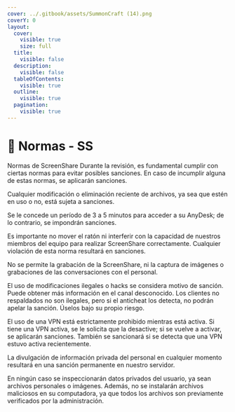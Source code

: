 ```yaml
---
cover: ../.gitbook/assets/SummonCraft (14).png
coverY: 0
layout:
  cover:
    visible: true
    size: full
  title:
    visible: false
  description:
    visible: false
  tableOfContents:
    visible: true
  outline:
    visible: true
  pagination:
    visible: true
---
```


# 📑 Normas - SS

Normas de ScreenShare Durante la revisión, es fundamental cumplir con ciertas normas para evitar posibles sanciones. En caso de incumplir alguna de estas normas, se aplicarán sanciones.

Cualquier modificación o eliminación reciente de archivos, ya sea que estén en uso o no, está sujeta a sanciones.

Se le concede un período de 3 a 5 minutos para acceder a su AnyDesk; de lo contrario, se impondrán sanciones.

Es importante no mover el ratón ni interferir con la capacidad de nuestros miembros del equipo para realizar ScreenShare correctamente. Cualquier violación de esta norma resultará en sanciones.

No se permite la grabación de la ScreenShare, ni la captura de imágenes o grabaciones de las conversaciones con el personal.

El uso de modificaciones ilegales o hacks se considera motivo de sanción. Puede obtener más información en el canal ⁠⁠desconocido. Los clientes no respaldados no son ilegales, pero si el anticheat los detecta, no podrán apelar la sanción. Úselos bajo su propio riesgo.

El uso de una VPN está estrictamente prohibido mientras está activa. Si tiene una VPN activa, se le solicita que la desactive; si se vuelve a activar, se aplicarán sanciones. También se sancionará si se detecta que una VPN estuvo activa recientemente.

La divulgación de información privada del personal en cualquier momento resultará en una sanción permanente en nuestro servidor.

En ningún caso se inspeccionarán datos privados del usuario, ya sean archivos personales o imágenes. Además, no se instalarán archivos maliciosos en su computadora, ya que todos los archivos son previamente verificados por la administración.
